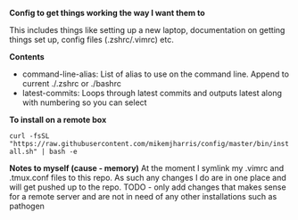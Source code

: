 **Config to get things working the way I want them to**

This includes things like setting up a new laptop, documentation on getting things set up, config files (.zshrc/.vimrc) etc.

**Contents**
- command-line-alias:  List of alias to use on the command line.  Append to current ./.zshrc or ./bashrc
- latest-commits: Loops through latest commits and outputs latest along with numbering so you can select 


**To install on a remote box**  

```curl -fsSL "https://raw.githubusercontent.com/mikemjharris/config/master/bin/install.sh" | bash -e```


**Notes to myself (cause - memory)**
At the moment I symlink my .vimrc and .tmux.conf files to this repo.  As such any changes I do are in one place and will get pushed up to the repo.
TODO - only add changes that makes sense for a remote server and are not in need of any other installations such as pathogen
